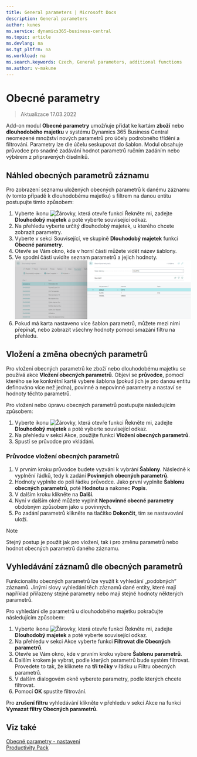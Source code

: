 ```yaml
---
title: General parameters | Microsoft Docs
description: General parameters
author: kunes
ms.service: dynamics365-business-central
ms.topic: article
ms.devlang: na
ms.tgt_pltfrm: na
ms.workload: na
ms.search.keywords: Czech, General parameters, additional functions
ms.author: v-makune
---
```

# Obecné parametry
> Aktualizace 17.03.2022

Add-on modul **Obecné parametry** umožňuje přidat ke kartám **zboží** nebo **dlouhodobého majetku** v systému Dynamics 365 Business Central neomezené množství nových parametrů pro účely podrobného třídění a filtrování. Parametry lze dle účelu seskupovat do šablon. Modul obsahuje průvodce pro snadné zadávání hodnot parametrů ručním zadáním nebo výběrem z připravených číselníků.

## Náhled obecných parametrů záznamu

Pro zobrazení seznamu uložených obecných parametrů k danému záznamu (v tomto případě k dlouhodobému majetku) s filtrem na danou entitu postupujte tímto způsobem:

1. Vyberte ikonu ![Žárovky, která otevře funkci Řekněte mi](media/ui-search/search_small.png "Řekněte mi, co chcete dělat"), zadejte **Dlouhodobý majetek** a poté vyberte související odkaz.
2. Na přehledu vyberte určitý dlouhodobý majetek, u kterého chcete zobrazit parametry.
3. Vyberte v sekci Související, ve skupině **Dlouhodobý majetek** funkci **Obecné parametry**.
4. Otevře se Vám okno, kde v horní části můžete vidět název šablony.
5. Ve spodní části uvidíte seznam parametrů a jejich hodnoty.
![Obecné parametry karty](media/general_parameters_fa.png)
6. Pokud má karta nastaveno více šablon parametrů, můžete mezi nimi přepínat, nebo zobrazit všechny hodnoty pomocí smazání filtru na přehledu.


## Vložení a změna obecných parametrů

Pro vložení obecných parametrů ke zboží nebo dlouhodobému majetku se používá akce **Vložení obecných parametrů**. Objeví se **průvodce**, pomocí kterého se ke konkrétní kartě vybere šablona (pokud jich je pro danou entitu definováno více než jedna), povinné a nepovinné parametry a nastaví se hodnoty těchto parametrů.


Pro vložení nebo úpravu obecných parametrů postupujte následujícím způsobem:

1. Vyberte ikonu ![Žárovky, která otevře funkci Řekněte mi](media/ui-search/search_small.png "Řekněte mi, co chcete dělat"), zadejte **Dlouhodobý majetek** a poté vyberte související odkaz.
2. Na přehledu v sekci Akce, použijte funkci **Vložení obecných parametrů**.
3. Spustí se průvodce pro vkládání.

### Průvodce vložení obecných parametrů

1. V prvním kroku průvodce budete vyzváni k vybrání **Šablony**. Následně k vyplnění řádků, tedy k zadání **Povinných obecných parametrů**.
2. Hodnoty vyplníte do polí řádku průvodce. Jako první vyplníte **Šablonu obecných parametrů**, poté **Hodnotu** a nakonec **Popis**.
3. V dalším kroku klikněte na **Další**.
4. Nyní v dalším okně můžete vyplnit **Nepovinné obecné parametry** obdobným způsobem jako u povinných.
5. Po zadání parametrů klikněte na tlačítko **Dokončit**, tím se nastavování uloží.

> [!NOTE]
> Stejný postup je použit jak pro vložení, tak i pro změnu parametrů nebo hodnot obecných parametrů daného záznamu.

## Vyhledávání záznamů dle obecných parametrů

Funkcionalitu obecných parametrů lze využít k vyhledání „podobných“ záznamů. Jinými slovy vyhledání těch záznamů dané entity, které mají například přiřazeny stejné parametry nebo mají stejné hodnoty některých parametrů.

Pro vyhledání dle parametrů u dlouhodobého majetku pokračujte následujícím způsobem:

1. Vyberte ikonu ![Žárovky, která otevře funkci Řekněte mi](media/ui-search/search_small.png "Řekněte mi, co chcete dělat"), zadejte **Dlouhodobý majetek** a poté vyberte související odkaz.
2. Na přehledu v sekci Akce vyberte funkci **Filtrovat dle Obecných parametrů**.
3. Otevře se Vám okno, kde v prvním kroku vybere **Šablonu parametrů**.
4. Dalším krokem je vybrat, podle kterých parametrů bude systém filtrovat. Provedete to tak, že kliknete na **tři tečky** v řádku u Filtru obecných parametrů.
5. V dalším dialogovém okně vyberete parametry, podle kterých chcete filtrovat.
6. Pomocí **OK** spustíte filtrování.

Pro **zrušení filtru** vyhledávání klikněte v přehledu v sekci Akce na funkci **Vymazat filtry Obecných parametrů**.

## Viz také

[Obecné parametry - nastavení](general-parameters-setup.md)  
[Productivity Pack](productivity-pack.md)
